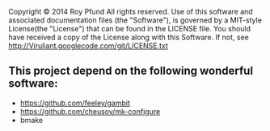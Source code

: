 Copyright © 2014 Roy Pfund                                 All rights reserved.
Use of this software and associated documentation  files  (the  "Software"), is
governed by a MIT-style License(the "License") that can be found in the LICENSE
file. You should have received a copy of the License along with this  Software.
If not, see http://Viruliant.googlecode.com/git/LICENSE.txt


This project depend on the following wonderful software:
--------------------------------------------------------
* https://github.com/feeley/gambit
* https://github.com/cheusov/mk-configure
* bmake
